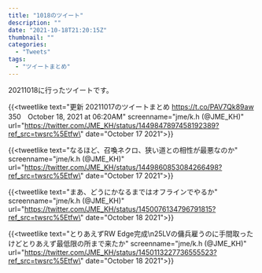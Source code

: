```yaml
---
title: "1018のツイート"
description: ""
date: "2021-10-18T21:20:15Z"
thumbnail: ""
categories:
  - "Tweets"
tags:
  - "ツイートまとめ"
---
```

20211018に行ったツイートです。
<!--more-->
{{<tweetlike text=\"更新 20211017のツイートまとめ https://t.co/PAV7Qk89aw 350　October 18, 2021 at 06:20AM\" screenname=\"jme/k.h (@JME_KH)\" url=\"https://twitter.com/JME_KH/status/1449847897458192389?ref_src=twsrc%5Etfw\" date=\"October 17 2021\">}}

{{<tweetlike text=\"なるほど、召喚ネクロ、狭い道との相性が最悪なのか\" screenname=\"jme/k.h (@JME_KH)\" url=\"https://twitter.com/JME_KH/status/1449860853084266498?ref_src=twsrc%5Etfw\" date=\"October 17 2021\">}}

{{<tweetlike text=\"まあ、どうにかなるまではオフラインでやるか\" screenname=\"jme/k.h (@JME_KH)\" url=\"https://twitter.com/JME_KH/status/1450076134796791815?ref_src=twsrc%5Etfw\" date=\"October 18 2021\">}}

{{<tweetlike text=\"とりあえずRW Edge完成\n25LVの傭兵雇うのに手間取ったけどとりあえず最低限の所まで来たか\" screenname=\"jme/k.h (@JME_KH)\" url=\"https://twitter.com/JME_KH/status/1450113227736555523?ref_src=twsrc%5Etfw\" date=\"October 18 2021\">}}

